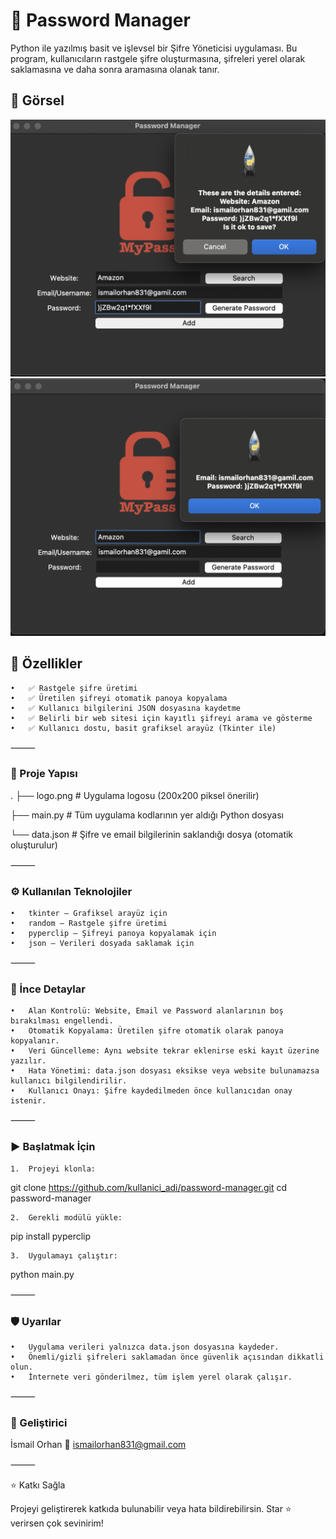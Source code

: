 # 🔐 Password Manager

Python ile yazılmış basit ve işlevsel bir Şifre Yöneticisi uygulaması.
Bu program, kullanıcıların rastgele şifre oluşturmasına, şifreleri yerel olarak saklamasına ve daha sonra aramasına olanak tanır.

## 📸 Görsel

![Uygulama, Add Görseli](Add_ekran_resmi.png)
![Uygulama, Search Görseli](Search_ekran_resmi.png)

## 🚀 Özellikler
	•	✅ Rastgele şifre üretimi
	•	✅ Üretilen şifreyi otomatik panoya kopyalama
	•	✅ Kullanıcı bilgilerini JSON dosyasına kaydetme
	•	✅ Belirli bir web sitesi için kayıtlı şifreyi arama ve gösterme
	•	✅ Kullanıcı dostu, basit grafiksel arayüz (Tkinter ile)

⸻

### 📂 Proje Yapısı

.
├── logo.png          # Uygulama logosu (200x200 piksel önerilir)

├── main.py           # Tüm uygulama kodlarının yer aldığı Python dosyası

└── data.json         # Şifre ve email bilgilerinin saklandığı dosya (otomatik oluşturulur)



⸻

### ⚙️ Kullanılan Teknolojiler
	•	tkinter – Grafiksel arayüz için
	•	random – Rastgele şifre üretimi
	•	pyperclip – Şifreyi panoya kopyalamak için
	•	json – Verileri dosyada saklamak için

⸻

### 📌 İnce Detaylar
	•	Alan Kontrolü: Website, Email ve Password alanlarının boş bırakılması engellendi.
	•	Otomatik Kopyalama: Üretilen şifre otomatik olarak panoya kopyalanır.
	•	Veri Güncelleme: Aynı website tekrar eklenirse eski kayıt üzerine yazılır.
	•	Hata Yönetimi: data.json dosyası eksikse veya website bulunamazsa kullanıcı bilgilendirilir.
	•	Kullanıcı Onayı: Şifre kaydedilmeden önce kullanıcıdan onay istenir.

⸻

### ▶️ Başlatmak İçin
	1.	Projeyi klonla:

git clone https://github.com/kullanici_adi/password-manager.git
cd password-manager

	2.	Gerekli modülü yükle:

pip install pyperclip

	3.	Uygulamayı çalıştır:

python main.py



⸻

### 🛡️ Uyarılar
	•	Uygulama verileri yalnızca data.json dosyasına kaydeder.
	•	Önemli/gizli şifreleri saklamadan önce güvenlik açısından dikkatli olun.
	•	İnternete veri gönderilmez, tüm işlem yerel olarak çalışır.

⸻

### 📧 Geliştirici

İsmail Orhan
📩 ismailorhan831@gmail.com

⸻

⭐ Katkı Sağla

Projeyi geliştirerek katkıda bulunabilir veya hata bildirebilirsin.
Star ⭐ verirsen çok sevinirim!

